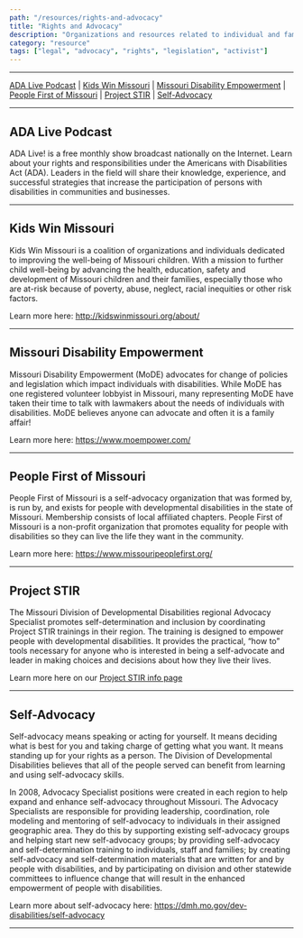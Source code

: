 ```yaml
---
path: "/resources/rights-and-advocacy"
title: "Rights and Advocacy"
description: "Organizations and resources related to individual and family disability rights. Some organizations include legal advocacy groups with learning materials for individuals and families."
category: "resource"
tags: ["legal", "advocacy", "rights", "legislation", "activist"]
---
```


---

[ADA Live Podcast](#ada-live-podcast) | [Kids Win Missouri](#kids-win-missouri) | [Missouri Disability Empowerment](#missouri-disability-empowerment) | [People First of Missouri](#people-first-of-missouri) | [Project STIR](#project-stir) | [Self-Advocacy](#self-advocacy)

---

## ADA Live Podcast

ADA Live! is a free monthly show broadcast nationally on the Internet. Learn about your rights and responsibilities under the Americans with Disabilities Act (ADA). Leaders in the field will share their knowledge, experience, and successful strategies that increase the participation of persons with disabilities in communities and businesses.

---

## Kids Win Missouri

Kids Win Missouri is a coalition of organizations and individuals dedicated to improving the well-being of Missouri children. With a mission to further child well-being by advancing the health, education, safety and development of Missouri children and their families, especially those who are at-risk because of poverty, abuse, neglect, racial inequities or other risk factors.

Learn more here: http://kidswinmissouri.org/about/

---

## Missouri Disability Empowerment

Missouri Disability Empowerment (MoDE) advocates for change of policies and legislation which impact individuals with disabilities. While MoDE has one registered volunteer lobbyist in Missouri, many representing MoDE have taken their time to talk with lawmakers about the needs of individuals with disabilities. MoDE believes anyone can advocate and often it is a family affair!

Learn more here: https://www.moempower.com/

---

## People First of Missouri

People First of Missouri is a self-advocacy organization that was formed by, is run by, and exists for people with developmental disabilities in the state of Missouri. Membership consists of local affiliated chapters. People First of Missouri is a non-profit organization that promotes equality for people with disabilities so they can live the life they want in the community.

Learn more here: https://www.missouripeoplefirst.org/

---

## Project STIR

The Missouri Division of Developmental Disabilities regional Advocacy Specialist promotes self-determination and inclusion by coordinating Project STIR trainings in their region. The training is designed to empower people with developmental disabilities. It provides the practical, “how to” tools necessary for anyone who is interested in being a self-advocate and leader in making choices and decisions about how they live their lives.

Learn more here on our [Project STIR info page](/events/project-stir/)

---

## Self-Advocacy

Self-advocacy means speaking or acting for yourself. It means deciding what is best for you and taking charge of getting what you want. It means standing up for your rights as a person. The Division of Developmental Disabilities believes that all of the people served can benefit from learning and using self-advocacy skills.

In 2008, Advocacy Specialist positions were created in each region to help expand and enhance self-advocacy throughout Missouri. The Advocacy Specialists are responsible for providing leadership, coordination, role modeling and mentoring of self-advocacy to individuals in their assigned geographic area. They do this by supporting existing self-advocacy groups and helping start new self-advocacy groups; by providing self-advocacy and self-determination training to individuals, staff and families; by creating self-advocacy and self-determination materials that are written for and by people with disabilities, and by participating on division and other statewide committees to influence change that will result in the enhanced empowerment of people with disabilities.

Learn more about self-advocacy here: https://dmh.mo.gov/dev-disabilities/self-advocacy

---
